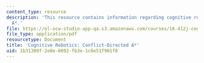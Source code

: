 ```yaml
---
content_type: resource
description: 'This resource contains information regarding cognitive robotics: Conflict-Directed
  A*.'
file: https://ol-ocw-studio-app-qa.s3.amazonaws.com/courses/16-412j-cognitive-robotics-spring-2016/1b31309f2e8e0692fb3e1c6e51f901f8_MIT16_412JS16_RR1.pdf
file_type: application/pdf
resourcetype: Document
title: 'Cognitive Robotics: Conflict-Directed A*'
uid: 1b31309f-2e8e-0692-fb3e-1c6e51f901f8
---
```


